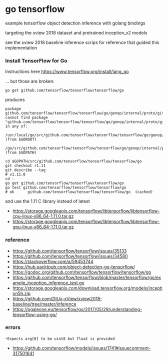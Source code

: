 go tensorflow
===

example tensorflow object detection inference with golang bindings

targeting the xview 2018 dataset and pretrained inception_v2 models

see the xview 2018 baseline inference scrips for reference that guided this implementation

### Install TensorFlow for Go

Instructions here https://www.tensorflow.org/install/lang_go

... but those are broken:

```shell script
go get github.com/tensorflow/tensorflow/tensorflow/go
```
produces
```text
package github.com/tensorflow/tensorflow/tensorflow/go/genop/internal/proto/github.com/tensorflow/tensorflow/tensorflow/go/core: cannot find package "github.com/tensorflow/tensorflow/tensorflow/go/genop/internal/proto/github.com/tensorflow/tensorflow/tensorflow/go/core" in any of:
        /usr/local/go/src/github.com/tensorflow/tensorflow/tensorflow/go/genop/internal/proto/github.com/tensorflow/tensorflow/tensorflow/go/core (from $GOROOT)
        /go/src/github.com/tensorflow/tensorflow/tensorflow/go/genop/internal/proto/github.com/tensorflow/tensorflow/tensorflow/go/core (from $GOPATH)
```

```shell script
cd $GOPATH/src/github.com/tensorflow/tensorflow/tensorflow/go
git checkout r1.11
git describe --tag
# v1.11.0
cd -
go get github.com/tensorflow/tensorflow/tensorflow/go
go test github.com/tensorflow/tensorflow/tensorflow/go
# ok      github.com/tensorflow/tensorflow/tensorflow/go  (cached)
```

and use the 1.11 C library instead of latest
- https://storage.googleapis.com/tensorflow/libtensorflow/libtensorflow-cpu-linux-x86_64-1.11.0.tar.gz
- https://storage.googleapis.com/tensorflow/libtensorflow/libtensorflow-gpu-linux-x86_64-1.11.0.tar.gz


### reference
- https://github.com/tensorflow/tensorflow/issues/35133
- https://github.com/tensorflow/tensorflow/issues/34580
- https://stackoverflow.com/a/59453744
- https://hub.packtpub.com/object-detection-go-tensorflow/
- https://godoc.org/github.com/tensorflow/tensorflow/tensorflow/go
- https://github.com/tensorflow/tensorflow/blob/master/tensorflow/go/example_inception_inference_test.go
- https://storage.googleapis.com/download.tensorflow.org/models/inception5h.zip
- https://github.com/DIUx-xView/xview2018-baseline/tree/master/inference
- https://pgaleone.eu/tensorflow/go/2017/05/29/understanding-tensorflow-using-go/


### errors
-`Expects arg[0] to be uint8 but float is provided`
  - https://github.com/tensorflow/models/issues/1741#issuecomment-317501641
